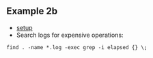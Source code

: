 
## Example 2b

* [setup](./Example2b_setup.md) 
* Search logs for expensive operations:

```
find . -name *.log -exec grep -i elapsed {} \; 
```
